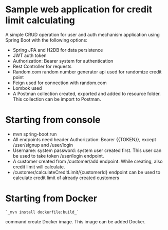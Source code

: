 # Sample web application for credit limit calculating

A simple CRUD operation for user and auth mechanism application using Spring Boot with the following options:

- Spring JPA and H2DB for data persistence
- JWT auth token
- Authorization: Bearer system for authentication
- Rest Controller for requests
- Random.com random number generator api used for randomize credit point
- Feign used for connection with random.com
- Lombok used
- A Postman collection created, exported and added to resource folder. This collection can be import to Postman.



# Starting from console
* mvn spring-boot:run
* All endpoints need header Authorization: Bearer {{TOKEN}}, except /user/signup and /user/login
* Username: system password: system user created first. This user can be used to take token /user/login endpoint.
* A customer created from /customer/add endpoint. While creating, also credit limit will calculate.
* /customer/calculateCreditLimit/{customerId} endpoint can be used to calculate credit limit of already created customers


# Starting from Docker
    `_mvn install dockerfile:build_`
command create Docker image. This image can be added Docker. 




